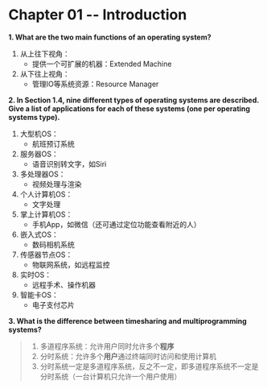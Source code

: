 # Chapter 01 -- Introduction

**1. What are the two main functions of an operating system?**

>
1. 从上往下视角：
    * 提供一个可扩展的机器：Extended Machine
2. 从下往上视角：
    * 管理IO等系统资源：Resource Manager
>

**2. In Section 1.4, nine different types of operating systems are described. Give a list of applications for each of these systems (one per operating systems type).**

>
1. 大型机OS：
    * 航班预订系统
2. 服务器OS：
    * 语音识别转文字，如Siri
3. 多处理器OS：
    * 视频处理与渲染
4. 个人计算机OS：
    * 文字处理
5. 掌上计算机OS：
    * 手机App，如微信（还可通过定位功能查看附近的人）
6. 嵌入式OS：
    * 数码相机系统
7. 传感器节点OS：
    * 物联网系统，如远程监控
8. 实时OS：
    * 远程手术、操作机器
9. 智能卡OS：
    * 电子支付芯片
>

**3. What is the difference between timesharing and multiprogramming systems?**


>1. 多道程序系统：允许用户同时允许多个**程序**
>2. 分时系统：允许多个**用户**通过终端同时访问和使用计算机
>3. 分时系统一定是多道程序系统，反之不一定，即多道程序系统不一定是分时系统（一台计算机只允许一个用户使用）



